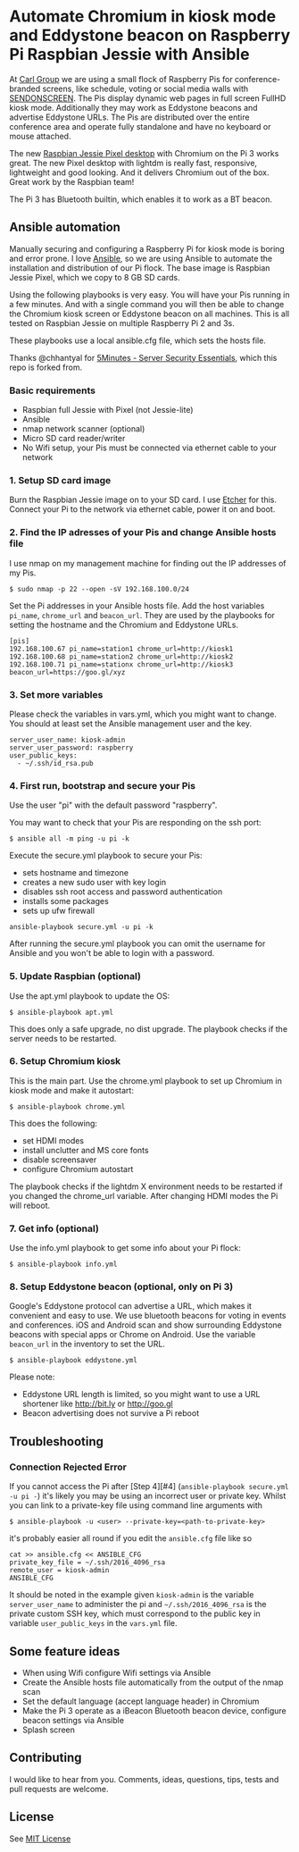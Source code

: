 # Automate Chromium in kiosk mode and Eddystone beacon on Raspberry Pi Raspbian Jessie with Ansible

At [Carl Group](http://www.carl-group.de/en/home/) we are using a small flock of Raspberry Pis for conference-branded screens, like schedule, voting or social media walls with [SENDONSCREEN](http://send.on-screen.info). The Pis display dynamic web pages in full screen FullHD kiosk mode. Additionally they may work as Eddystone beacons and advertise Eddystone URLs.
The Pis are distributed over the entire conference area and operate fully standalone and have no keyboard or mouse attached.

The new [Raspbian Jessie Pixel desktop](https://www.raspberrypi.org/downloads/raspbian/) with Chromium on the Pi 3 works great. The new Pixel desktop with lightdm is really fast, responsive, lightweight and good looking. And it delivers Chromium out of the box. Great work by the Raspbian team!

The Pi 3 has Bluetooth builtin, which enables it to work as a BT beacon.

## Ansible automation

Manually securing and configuring a Raspberry Pi for kiosk mode is boring and error prone. I love [Ansible](https://www.ansible.com/), so we are using Ansible to automate the installation and distribution of our Pi flock. The base image is Raspbian Jessie Pixel, which we copy to 8 GB SD cards.

Using the following playbooks is very easy. You will have your Pis running in a few minutes. And with a single command you will then be able to change the Chromium kiosk screen or Eddystone beacon on all machines.
This is all tested on Raspbian Jessie on multiple Raspberry Pi 2 and 3s.

These playbooks use a local ansible.cfg file, which sets the hosts file.

Thanks @chhantyal for [5Minutes - Server Security Essentials](https://github.com/chhantyal/5minutes), which this repo is forked from.

### Basic requirements

- Raspbian full Jessie with Pixel (not Jessie-lite)
- Ansible
- nmap network scanner (optional)
- Micro SD card reader/writer
- No Wifi setup, your Pis must be connected via ethernet cable to your network

### 1. Setup SD card image

Burn the Raspbian Jessie image on to your SD card. I use [Etcher](https://etcher.io/) for this.
Connect your Pi to the network via ethernet cable, power it on and boot.

### 2. Find the IP adresses of your Pis and change Ansible hosts file

I use nmap on my management machine for finding out the IP addresses of my Pis.

```
$ sudo nmap -p 22 --open -sV 192.168.100.0/24
```

Set the Pi addresses in your Ansible hosts file.
Add the host variables `pi_name`, `chrome_url` and `beacon_url`. They are used by the playbooks for setting the hostname and the Chromium and Eddystone URLs.

```
[pis]
192.168.100.67 pi_name=station1 chrome_url=http://kiosk1
192.168.100.68 pi_name=station2 chrome_url=http://kiosk2
192.168.100.71 pi_name=stationx chrome_url=http://kiosk3 beacon_url=https://goo.gl/xyz
```

### 3. Set more variables

Please check the variables in vars.yml, which you might want to change. You should at least set the Ansible management user and the key.

```
server_user_name: kiosk-admin
server_user_password: raspberry
user_public_keys:
  - ~/.ssh/id_rsa.pub
```

### 4. First run, bootstrap and secure your Pis

Use the user "pi" with the default password "raspberry".

You may want to check that your Pis are responding on the ssh port:

```
$ ansible all -m ping -u pi -k
```

Execute the secure.yml playbook to secure your Pis:
- sets hostname and timezone
- creates a new sudo user with key login
- disables ssh root access and password authentication
- installs some packages
- sets up ufw firewall

```
ansible-playbook secure.yml -u pi -k
```

After running the secure.yml playbook you can omit the username for Ansible and you won't be able to login with a password.

### 5. Update Raspbian (optional)

Use the apt.yml playbook to update the OS:

```
$ ansible-playbook apt.yml
```

This does only a safe upgrade, no dist upgrade. The playbook checks if the server needs to be restarted.

### 6. Setup Chromium kiosk

This is the main part. Use the chrome.yml playbook to set up Chromium in kiosk mode and make it autostart:

```
$ ansible-playbook chrome.yml
```

This does the following:
- set HDMI modes
- install unclutter and MS core fonts
- disable screensaver
- configure Chromium autostart

The playbook checks if the lightdm X environment needs to be restarted if you changed the chrome_url variable.
After changing HDMI modes the Pi will reboot.

### 7. Get info (optional)

Use the info.yml playbook to get some info about your Pi flock:

```
$ ansible-playbook info.yml
```

### 8. Setup Eddystone beacon (optional, only on Pi 3)

Google's Eddystone protocol can advertise a URL, which makes it convenient and easy to use. We use bluetooth beacons for voting in events and conferences.
iOS and Android scan and show surrounding Eddystone beacons with special apps or Chrome on Android. Use the variable `beacon_url` in the inventory to set the URL.

```
$ ansible-playbook eddystone.yml
```

Please note:
- Eddystone URL length is limited, so you might want to use a URL shortener like http://bit.ly or http://goo.gl
- Beacon advertising does not survive a Pi reboot

## Troubleshooting

### Connection Rejected Error

If you cannot access the Pi after [Step 4][#4] (`ansible-playbook secure.yml -u pi -`) it's likely you may be using an incorrect user or private key.
Whilst you can link to a private-key file using command line arguments with

```
$ ansible-playbook -u <user> --private-key=<path-to-private-key>
```

it's probably easier all round if you edit the `ansible.cfg` file like so

```
cat >> ansible.cfg << ANSIBLE_CFG
private_key_file = ~/.ssh/2016_4096_rsa
remote_user = kiosk-admin
ANSIBLE_CFG
```

It should be noted in the example given `kiosk-admin` is the variable `server_user_name` to administer the pi and `~/.ssh/2016_4096_rsa` is the private custom SSH key, which must correspond to the public key in variable `user_public_keys` in the `vars.yml` file.

## Some feature ideas

- When using Wifi configure Wifi settings via Ansible
- Create the Ansible hosts file automatically from the output of the nmap scan
- Set the default language (accept language header) in Chromium
- Make the Pi 3 operate as a iBeacon Bluetooth beacon device, configure beacon settings via Ansible
- Splash screen

## Contributing

I would like to hear from you. Comments, ideas, questions, tips, tests and pull requests are welcome.

## License

See [MIT License](LICENSE.txt)
